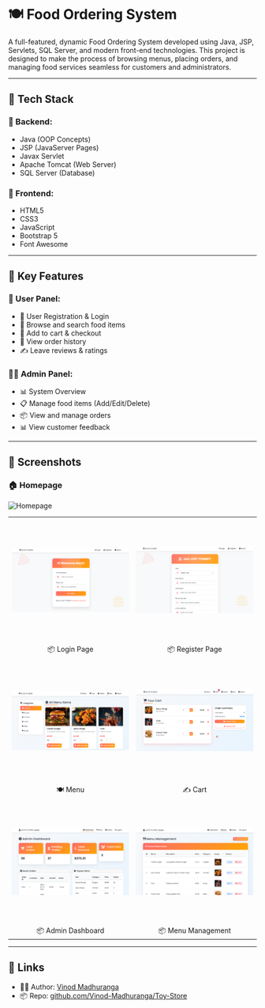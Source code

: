 # 🍽️ Food Ordering System

A full-featured, dynamic Food Ordering System developed using Java, JSP, Servlets, SQL Server, and modern front-end technologies. This project is designed to make the process of browsing menus, placing orders, and managing food services seamless for customers and administrators.

---

## 🚀 Tech Stack

### 🔧 Backend:
- Java (OOP Concepts)
- JSP (JavaServer Pages)
- Javax Servlet
- Apache Tomcat (Web Server)
- SQL Server (Database)

### 🎨 Frontend:
- HTML5
- CSS3
- JavaScript
- Bootstrap 5
- Font Awesome

---

## 📌 Key Features

### 👥 User Panel:
- 🔐 User Registration & Login
- 🍔 Browse and search food items
- 🛒 Add to cart & checkout
- 🧾 View order history
- ✍️ Leave reviews & ratings

### 🧑‍💼 Admin Panel:
- 📊 System Overview
- 📋 Manage food items (Add/Edit/Delete)
- 📦 View and manage orders
- 📊 View customer feedback

---

## 📸 Screenshots

### 🏠 Homepage
![Homepage](images/index.png)

<table>
  <tr>
    <td><img src="images/userlogin.png" style="height: 250px; width: auto; object-fit: contain; display: block; margin: auto;"></td>
    <td><img src="images/userregister.png" style="height: 250px; width: auto; object-fit: contain; display: block; margin: auto;"></td>
  </tr>
  <tr>
    <td align="center">📦 Login Page</td>
    <td align="center">📦 Register Page</td>
  </tr>
  <tr>
    <td><img src="images/menu.png" style="height: 250px; width: auto; object-fit: contain; display: block; margin: auto;"></td>
    <td><img src="images/cart.png" style="height: 250px; width: auto; object-fit: contain; display: block; margin: auto;"></td>
  </tr>
  <tr>
    <td align="center">🍽️ Menu</td>
    <td align="center">✍️ Cart</td>
  </tr>
    <tr>
    <td><img src="images/admindashboard.png" style="height: 250px; width: auto; object-fit: contain; display: block; margin: auto;"></td>
    <td><img src="images/menumanagement.png" style="height: 250px; width: auto; object-fit: contain; display: block; margin: auto;"></td>
  </tr>
  <tr>
    <td align="center">📦 Admin Dashboard</td>
    <td align="center">📦 Menu Management</td>
  </tr>
</table>

---

## 🔗 Links

- 👨‍💻 Author: [Vinod Madhuranga](https://github.com/Vinod-Madhuranga)
- 📦 Repo: [github.com/Vinod-Madhuranga/Toy-Store](https://github.com/Vinod-Madhuranga/Toy-Store)
